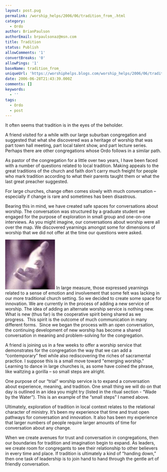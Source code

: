 ```yaml
---
layout: post.pug
permalink: /worship_helps/2006/06/tradition_from_.html 
category:
  - Ordo
author: BrianPaulson
authorEmail: brpaulsonaz@msn.com
title: Tradition
status: Publish
allowComments: '1'
convertBreaks: '0'
allowPings: '1'
baseName: tradition_from_
uniqueUrl: 'https://worshiphelps.blogs.com/worship_helps/2006/06/tradition_from_.html '
date: 2006-06-28T21:43:39.000Z
comments: []
keywords:
  - ''
tags:
  - Ordo
  - post
---
```

It often seems that tradition is in the eyes of the beholder.

A friend visited for a while with our large suburban congregation and suggested that what she discovered was a heritage of worship that was part town hall meeting, part local talent show, and part lecture series. Perhaps there are other congregations whose Ordo follows in a similar path.

As pastor of the congregation for a little over two years, I have been faced with a number of questions related to local tradition. Making appeals to the great traditions of the church and faith don’t carry much freight for people who mark tradition according to what their parents taught them or what the last great preacher suggested.

For large churches, change often comes slowly with much conversation – especially if change is rare and sometimes has been disastrous.

Bearing this in mind, we have created safe spaces for conversations about worship. The conversation was structured by a graduate student we engaged for the purpose of exploration in small group and one-on-one interviews. As you might imagine, our conversations about worship were all over the map. We discovered yearnings amongst some for dimensions of worship that we did not offer at the time our questions were asked.

[![Openhand_2](/img/openhand_2.jpg "Openhand_2")](http://worshiphelps.blogs.com/.shared/image.html?/photos/uncategorized/openhand_2.jpg) In large measure, those expressed yearnings related to a sense of emotion and involvement that some felt was lacking in our more traditional church setting. So we decided to create some space for innovation. We are currently in the process of adding a new service of worship. The idea of adding an alternate worship service is nothing new.  What is new (thus far) is the cooperative spirit being shared as we progress.  This spirit is the outcome of much communication in many different forms.  Since we began the process with an open conversation, the continuing development of new worship has become a shared conversation in meaning and problem-solving for the congregation.

A friend is joining us in a few weeks to offer a worship service that demonstrates for the congregation the way that we can add a “contemporary” feel while also rediscovering the riches of sacramental practice. I suppose this is a small move toward "emerging worship." Learning to dance in large churches is, as some have coined the phrase, like waltzing a gorilla – so small steps are alright.

One purpose of our “trial” worship service is to expand a conversation about experience, meaning, and tradition. One small thing we will do on that day is outlined in an idea you might try (listed in the ritual section - “Wade by the Water”). This is an example of the “small steps” I named above.

Ultimately, exploration of tradition in local context relates to the relational character of ministry. It’s been my experience that time and trust open pathways for conversation and innovation. It also has been my experience that larger numbers of people require larger amounts of time for conversation about any change.

When we create avenues for trust and conversation in congregations, then our boundaries for tradition and imagination begin to expand. As leaders, we create room for congregants to see their relationship to other believers in every time and place. If tradition is ultimately a kind of “handing down,” then one task of leadership is to join hand to hand through the gentle art of friendly conversation.
